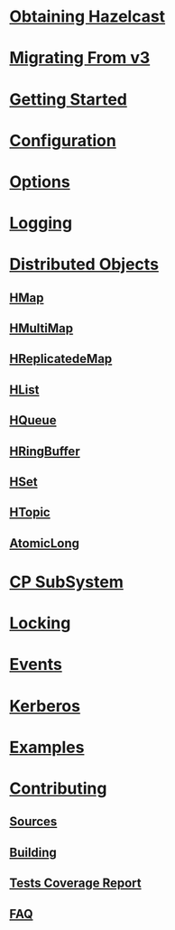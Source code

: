 # [Obtaining Hazelcast](obtaining.md)
# [Migrating From v3](migratingFrom3.md)
# [Getting Started](gettingStarted.md)
# [Configuration](configuration.md)
# [Options](options.md)
# [Logging](logging.md)
# [Distributed Objects](distributedObjects.md)
## [HMap](hmap.md)
## [HMultiMap](hmap.md)
## [HReplicatedeMap](hmap.md)
## [HList](hlist.md)
## [HQueue](hqueue.md)
## [HRingBuffer](hringbuffer.md)
## [HSet](hset.md)
## [HTopic](htopic.md)
## [AtomicLong](atomiclong.md)
# [CP SubSystem](cpsubsystem.md)
# [Locking](locking.md)
# [Events](events.md)
# [Kerberos](kerberos.md)
# [Examples](examples.md)
# [Contributing](contrib.md)
## [Sources](contrib-sources.md)
## [Building](contrib-build.md)
## [Tests Coverage Report](../cover/index.html)
## [FAQ](contrib-faq.md)
